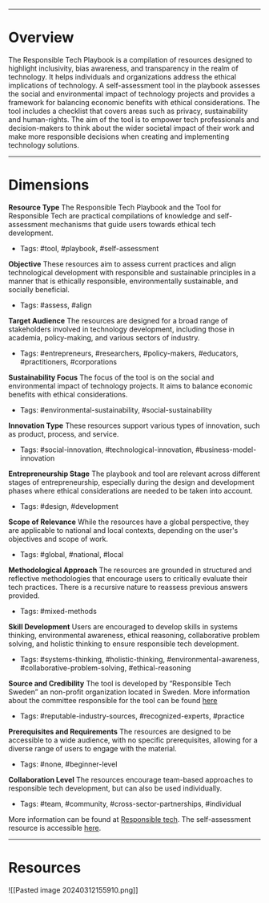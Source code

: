 ___
# Overview
The Responsible Tech Playbook is a compilation of resources designed to highlight inclusivity, bias awareness, and transparency in the realm of technology. It helps individuals and organizations address the ethical implications of technology. A self-assessment tool in the playbook assesses the social and environmental impact of technology projects and provides a framework for balancing economic benefits with ethical considerations. The tool includes a checklist that covers areas such as privacy, sustainability and human-rights. The aim of the tool is to empower tech professionals and decision-makers to think about the wider societal impact of their work and make more responsible decisions when creating and implementing technology solutions.

___
# Dimensions

**Resource Type**
The Responsible Tech Playbook and the Tool for Responsible Tech are practical compilations of knowledge and self-assessment mechanisms that guide users towards ethical tech development.
- Tags: #tool, #playbook, #self-assessment

**Objective**
These resources aim to assess current practices and align technological development with responsible and sustainable principles in a manner that is ethically responsible, environmentally sustainable, and socially beneficial.
- Tags: #assess, #align

**Target Audience**
The resources are designed for a broad range of stakeholders involved in technology development, including those in academia, policy-making, and various sectors of industry.
- Tags: #entrepreneurs, #researchers, #policy-makers, #educators, #practitioners, #corporations

**Sustainability Focus**
The focus of the tool is on the social and environmental impact of technology projects. It aims to balance economic benefits with ethical considerations.
- Tags: #environmental-sustainability, #social-sustainability

**Innovation Type**
These resources support various types of innovation, such as product, process, and service.
- Tags: #social-innovation, #technological-innovation, #business-model-innovation

**Entrepreneurship Stage**
The playbook and tool are relevant across different stages of entrepreneurship, especially during the design and development phases where ethical considerations are needed to be taken into account.
- Tags: #design, #development

**Scope of Relevance**
While the resources have a global perspective, they are applicable to national and local contexts, depending on the user's objectives and scope of work.
- Tags: #global, #national, #local

**Methodological Approach**
The resources are grounded in structured and reflective methodologies that encourage users to critically evaluate their tech practices. There is a recursive nature to reassess previous answers provided.
- Tags: #mixed-methods

**Skill Development**
Users are encouraged to develop skills in systems thinking, environmental awareness, ethical reasoning, collaborative problem solving, and holistic thinking to ensure responsible tech development.
- Tags: #systems-thinking, #holistic-thinking, #environmental-awareness, #collaborative-problem-solving, #ethical-reasoning

**Source and Credibility**
The tool is developed by “Responsible Tech Sweden” an non-profit organization located in Sweden. More information about the committee responsible for the tool can be found [here]( https://www.kometinfo.se/in-english/about-us/)
- Tags: #reputable-industry-sources, #recognized-experts, #practice

**Prerequisites and Requirements**
The resources are designed to be accessible to a wide audience, with no specific prerequisites, allowing for a diverse range of users to engage with the material.
- Tags: #none, #beginner-level

**Collaboration Level**
The resources encourage team-based approaches to responsible tech development, but can also be used individually.
- Tags: #team, #community, #cross-sector-partnerships, #individual

More information can be found at [Responsible tech](https://responsibletech.se/index.php). The self-assessment resource is accessible [here](https://responsibletech.se/tool.php).

___
# Resources

![[Pasted image 20240312155910.png]]
